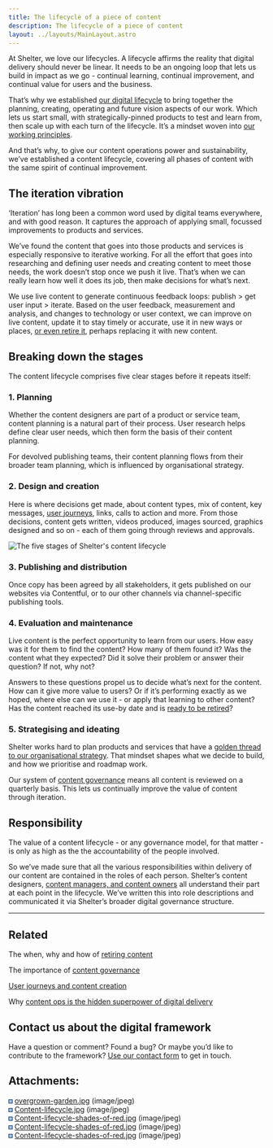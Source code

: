 ```yaml
---
title: The lifecycle of a piece of content
description: The lifecycle of a piece of content
layout: ../layouts/MainLayout.astro
---
```


At Shelter, we love our lifecycles. A lifecycle affirms the reality that digital delivery should never be linear. It needs to be an ongoing loop that lets us build in impact as we go - continual learning, continual improvement, and continual value for users and the business.

That’s why we established [our digital lifecycle](The-digital-lifecycle_839647233.html) to bring together the planning, creating, operating and future vision aspects of our work. Which lets us start small, with strategically-pinned products to test and learn from, then scale up with each turn of the lifecycle. It’s a mindset woven into [our working principles](Our-working-principles_404389919.html).

And that’s why, to give our content operations power and sustainability, we’ve established a content lifecycle, covering all phases of content with the same spirit of continual improvement.

The iteration vibration
-----------------------

‘Iteration’ has long been a common word used by digital teams everywhere, and with good reason. It captures the approach of applying small, focussed improvements to products and services.

We’ve found the content that goes into those products and services is especially responsive to iterative working. For all the effort that goes into researching and defining user needs and creating content to meet those needs, the work doesn’t stop once we push it live. That’s when we can really learn how well it does its job, then make decisions for what’s next.

We use live content to generate continuous feedback loops: publish > get user input > iterate. Based on the user feedback, measurement and analysis, and changes to technology or user context, we can improve on live content, update it to stay timely or accurate, use it in new ways or places, [or even retire it](Retiring-content-and-how-to-do-it-right_962199564.html), perhaps replacing it with new content.

Breaking down the stages
------------------------

The content lifecycle comprises five clear stages before it repeats itself:

### 1\. Planning

Whether the content designers are part of a product or service team, content planning is a natural part of their process. User research helps define clear user needs, which then form the basis of their content planning.

For devolved publishing teams, their content planning flows from their broader team planning, which is influenced by organisational strategy.

### 2\. Design and creation

Here is where decisions get made, about content types, mix of content, key messages, [user journeys](Content-and-user-journeys_962297865.html), links, calls to action and more. From those decisions, content gets written, videos produced, images sourced, graphics designed and so on - each of them going through reviews and approvals.

![The five stages of Shelter's content lifecycle](attachments/962330631/965214271.jpg?width=680)

### 3\. Publishing and distribution

Once copy has been agreed by all stakeholders, it gets published on our websites via Contentful, or to our other channels via channel-specific publishing tools.

### 4\. Evaluation and maintenance

Live content is the perfect opportunity to learn from our users. How easy was it for them to find the content? How many of them found it? Was the content what they expected? Did it solve their problem or answer their question? If not, why not?

Answers to these questions propel us to decide what’s next for the content. How can it give more value to users? Or if it’s performing exactly as we hoped, where else can we use it - or apply that learning to other content? Has the content reached its use-by date and is [ready to be retired](Retiring-content-and-how-to-do-it-right_962199564.html)?

### 5\. Strategising and ideating

Shelter works hard to plan products and services that have a [golden thread to our organisational strategy](Digital-governance_937656407.html). That mindset shapes what we decide to build, and how we prioritise and roadmap work.

Our system of [content governance](Content-governance_962232329.html) means all content is reviewed on a quarterly basis. This lets us continually improve the value of content through iteration.

Responsibility
--------------

The value of a content lifecycle - or any governance model, for that matter - is only as high as the the accountability of the people involved.

So we’ve made sure that all the various responsibilities within delivery of our content are contained in the roles of each person. Shelter’s content designers, [content managers, and content owners](The-roles-that-drive-the-devolved-model_543555625.html) all understand their part at each point in the lifecycle. We’ve written this into role descriptions and communicated it via Shelter’s broader digital governance structure.

* * *

Related
-------

The when, why and how of [retiring content](Retiring-content-and-how-to-do-it-right_962199564.html)

The importance of [content governance](Content-governance_962232329.html)

[User journeys and content creation](Content-and-user-journeys_962297865.html)

Why [content ops is the hidden superpower of digital delivery](968392705.html)

Contact us about the digital framework
--------------------------------------

Have a question or comment? Found a bug? Or maybe you’d like to contribute to the framework? [Use our contact form](https://england.shelter.org.uk/contact_us_about_the_digital_framework) to get in touch.

Attachments:
------------

![](images/icons/bullet_blue.gif) [overgrown-garden.jpg](attachments/962330631/964198461.jpg) (image/jpeg)  
![](images/icons/bullet_blue.gif) [Content-lifecycle.jpg](attachments/962330631/965279792.jpg) (image/jpeg)  
![](images/icons/bullet_blue.gif) [Content-lifecycle-shades-of-red.jpg](attachments/962330631/965509154.jpg) (image/jpeg)  
![](images/icons/bullet_blue.gif) [Content-lifecycle-shades-of-red.jpg](attachments/962330631/965279822.jpg) (image/jpeg)  
![](images/icons/bullet_blue.gif) [Content-lifecycle-shades-of-red.jpg](attachments/962330631/965214271.jpg) (image/jpeg)
